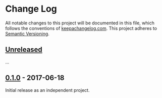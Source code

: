 Change Log
==========

All notable changes to this project will be documented in this file, which
follows the conventions of [keepachangelog.com](http://keepachangelog.com/).
This project adheres to [Semantic Versioning](http://semver.org/).

## [Unreleased]

...

## [0.1.0] - 2017-06-18

Initial release as an independent project.

[Unreleased]: https://github.com/greglook/merkledag-ref/compare/0.1.0...HEAD
[0.1.0]: https://github.com/greglook/merkledag-ref/tag/0.1.0
